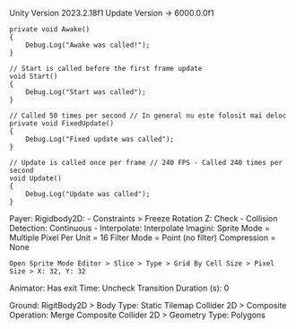 Unity Version 2023.2.18f1 Update Version -> 6000.0.0f1

    private void Awake()
    {
        Debug.Log("Awake was called!");
    }

    // Start is called before the first frame update
    void Start()
    {
        Debug.Log("Start was called");
    }

    // Called 50 times per second // In general nu este folosit mai deloc
    private void FixedUpdate()
    {
        Debug.Log("Fixed update was called");
    }

    // Update is called once per frame // 240 FPS - Called 240 times per second
    void Update()
    {
        Debug.Log("Update was called");
    }

Payer:
	Rigidbody2D:
		- Constraints > Freeze Rotation Z: Check
        - Collision Detection: Continuous
		- Interpolate: Interpolate
Imagini:
	Sprite Mode = Multiple
	Pixel Per Unit = 16
	Filter Mode = Point (no filter)
	Compression = None

	Open Sprite Mode Editor > Slice > Type > Grid By Cell Size > Pixel Size > X: 32, Y: 32
	
Animator:
	Has exit Time: Uncheck
	Transition Duration (s): 0

Ground:
    RigitBody2D > Body Type: Static
    Tilemap Collider 2D > Composite Operation: Merge
    Composite Collider 2D > Geometry Type: Polygons